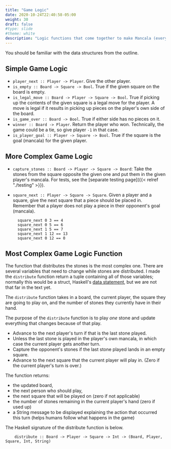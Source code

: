 ```yaml
---
title: "Game Logic"
date: 2020-10-24T22:40:58-05:00
weight: 30
draft: false
#type: slide
#theme: white
description: "Logic functions that come together to make Mancala (everything except the drawing)."
---
```


You should be familiar with the data structures from the outline. 

## Simple Game Logic

* `player_next :: Player -> Player`. Give the other player.
* `is_empty :: Board -> Square -> Bool`. True if the given square on
  the board is empty.
* `is_legal_move :: Board -> Player -> Square -> Bool`. True if
  picking up the contents of the given square is a legal move for the
  player. A move is legal if it results in picking up pieces on the
  player's own side of the board.
* `is_game_over :: Board -> Bool`. True if either side has no pieces
  on it. 
* `winner :: Board -> Player`. Return the player who won. Technically,
  the game could be a tie, so give player `-1` in that case. 
* `is_player_goal :: Player -> Square -> Bool`. True if the square is
  the goal (mancala) for the given player.

## More Complex Game Logic

* `capture_stones :: Board -> Player -> Square -> Board`: Take the
  stones from the square opposite the given one and put them in the
  given player's mancala. For tests, see the [separate testing
  page]({{< relref "./testing" >}}).

* `square_next :: Player -> Square -> Square`. Given a player and a
  square, give the next square that a piece should be placed
  in. Remember that a player does not play a piece in their opponent's
  goal (mancala).
  
        square_next 0 3 == 4
        square_next 0 5 == 6
        square_next 1 5 == 7
        square_next 1 12 == 13
        square_next 0 12 == 0

## Most Complex Game Logic Function

The function that distributes the stones is the most complex one. 
There are several variables that need to change while stones are
distributed. I made the `distribute` function return a tuple
containing all of those variables; normally this would be a struct,
Haskell's [data
statement](http://learnyouahaskell.com/making-our-own-types-and-typeclasses),
but we are not that far in the text yet.

The `distribute` function takes in a board, the current player, the square they are
going to play on, and the number of stones they currently have in
their hand. 

The purpose of the `distribute` function is to play _one_ stone and
update everything that changes because of that play.

* Advance to the next player's turn if that is the last stone played.
* Unless the last stone is played in the player's own mancala, in
  which case the current player gets another turn.
* Capture the opponent's stones if the last stone played lands in an
  empty square.
* Advance to the next square that the current player will play
  in. (Zero if the current player's turn is over.)

The function returns: 
* the updated board, 
* the next person who should play,
* the next square that will be played on (zero if not applicable)
* the number of stones remaining in the current player's hand (zero if
  used up)
* a String message to be displayed explaining the action that occurred
  this turn (helps humans follow what happens in the game)
  

The Haskell signature of the distribute function is below.

        distribute :: Board -> Player -> Square -> Int -> (Board, Player, Square, Int, String)

